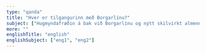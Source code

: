 ```yaml
---
type: "qanda"
title: "Hver er tilgangurinn með Borgarlínu?"
subject: ["Hugmyndafræðin á bak við Borgarlínu og nýtt skilvirkt almenningssamgöngukerfi er að skapa samhengi fyrir íbúa höfuðborgarsvæðisins þar sem alltaf verði hægt að komast á milli helstu kjarna svæðisins á skilvirkan hátt með vistvænum ferðamáta."]
more: ""
englishTitle: "english"
englishSubject: ["eng1", "eng2"]
---
```

